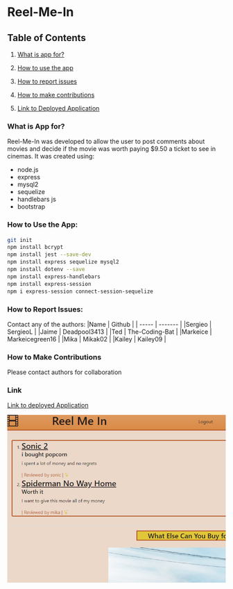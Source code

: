 # Reel-Me-In

## Table of Contents

1. [What is app for?](#what)

1. [How to use the app](#how)

1. [How to report issues](#issues)

1. [How to make contributions](#contribute)

1. [Link to Deployed Application](#link)

### What is App for? <a name="what"></a>
Reel-Me-In was developed to allow the user to post comments about movies and decide if the movie was worth paying $9.50 a ticket to see in cinemas. It was created using:
* node.js
* express
* mysql2
* sequelize
* handlebars js
* bootstrap


### How to Use the App: <a name="how"></a>

```bash
git init
npm install bcrypt
npm install jest --save-dev
npm install express sequelize mysql2
npm install dotenv --save
npm install express-handlebars
npm install express-session
npm i express-session connect-session-sequelize
```

### How to Report Issues: <a name="issues"></a>
Contact any of the authors:
|Name   | Github    |
| ----- | -------   |
|Sergieo | SergieoL |
|Jaime  |  Deadpool3413 |
|Ted | The-Coding-Bat |
|Markeice | Markeicegreen16 |
|Mika | Mikak02 |
|Kailey | Kailey09 |

### How to Make Contributions <a name="contribute"></a>
Please contact authors for collaboration

### Link <a name="link"></a>
[Link to deployed Application](https://radiant-spire-43356.herokuapp.com/)

![Screenshot](./public/images/screenshot.png)